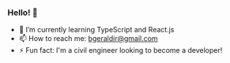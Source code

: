 ### Hello! 👋

- 🌱 I’m currently learning TypeScript and React.js
- 📫 How to reach me: bgeraldir@gmail.com
- ⚡ Fun fact: I'm a civil engineer looking to become a developer!
